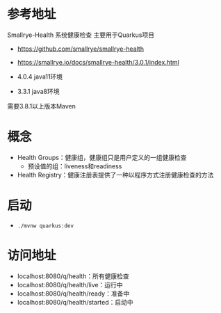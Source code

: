 # 参考地址
Smallrye-Health 系统健康检查 主要用于Quarkus项目
- https://github.com/smallrye/smallrye-health
- https://smallrye.io/docs/smallrye-health/3.0.1/index.html

- 4.0.4 java11环境
- 3.3.1 java8环境

需要3.8.1以上版本Maven

# 概念
- Health Groups：健康组，健康组只是用户定义的一组健康检查
    - 预设值的组：liveness和readiness
- Health Registry：健康注册表提供了一种以程序方式注册健康检查的方法

# 启动
- `./mvnw quarkus:dev`

# 访问地址
- localhost:8080/q/health：所有健康检查
- localhost:8080/q/health/live：运行中
- localhost:8080/q/health/ready：准备中
- localhost:8080/q/health/started：启动中